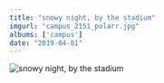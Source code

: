 ```yaml
---
title: "snowy night, by the stadium"
imgurl: "campus_2151_polarr.jpg"
albums: ['campus']
date: "2019-04-01"
---
```

![snowy night, by the stadium](https://apfbvvpren.cloudimg.io/width/cdn/n/n/https://raw.githubusercontent.com/wpix/solid-pipix/master/photos/campus_2151_polarr.jpg)